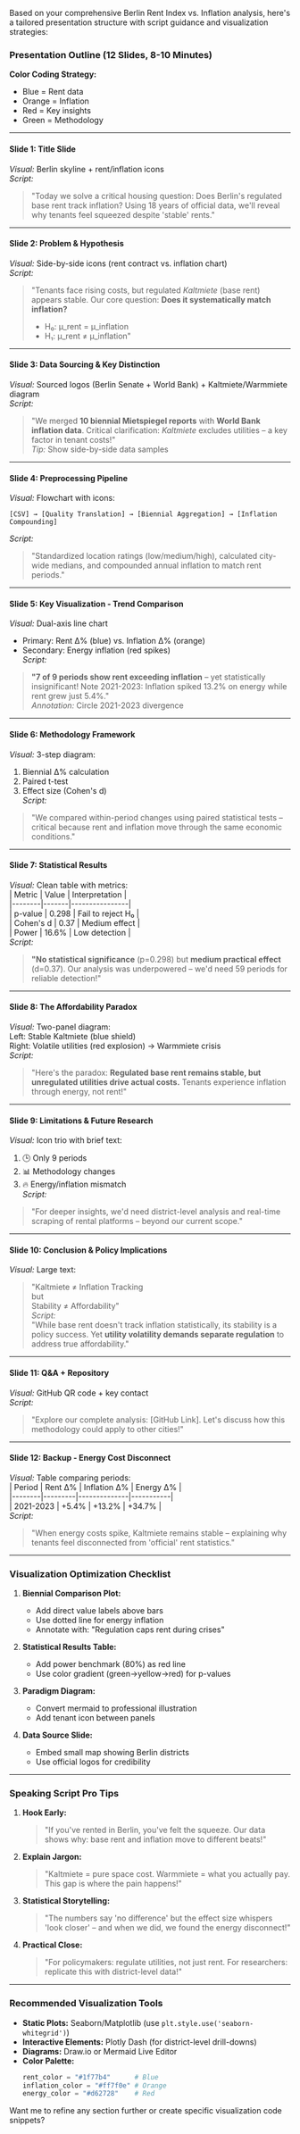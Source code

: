Based on your comprehensive Berlin Rent Index vs. Inflation analysis, here's a tailored presentation structure with script guidance and visualization strategies:
	
### Presentation Outline (12 Slides, 8-10 Minutes)
**Color Coding Strategy:**  
- Blue = Rent data  
- Orange = Inflation  
- Red = Key insights  
- Green = Methodology  

---

#### **Slide 1: Title Slide**  
*Visual:* Berlin skyline + rent/inflation icons  
*Script:*  
> "Today we solve a critical housing question: Does Berlin's regulated base rent track inflation? Using 18 years of official data, we'll reveal why tenants feel squeezed despite 'stable' rents."  

---

#### **Slide 2: Problem & Hypothesis**  
*Visual:* Side-by-side icons (rent contract vs. inflation chart)  
*Script:*  
> "Tenants face rising costs, but regulated *Kaltmiete* (base rent) appears stable. Our core question: **Does it systematically match inflation?**  
> - H₀: μ_rent = μ_inflation  
> - H₁: μ_rent ≠ μ_inflation"  

---

#### **Slide 3: Data Sourcing & Key Distinction**  
*Visual:* Sourced logos (Berlin Senate + World Bank) + Kaltmiete/Warmmiete diagram  
*Script:*  
> "We merged **10 biennial Mietspiegel reports** with **World Bank inflation data**. Critical clarification: *Kaltmiete* excludes utilities – a key factor in tenant costs!"  
*Tip:* Show side-by-side data samples  

---

#### **Slide 4: Preprocessing Pipeline**  
*Visual:* Flowchart with icons:  
```mermaid
[CSV] → [Quality Translation] → [Biennial Aggregation] → [Inflation Compounding]
```  
*Script:*  
> "Standardized location ratings (low/medium/high), calculated city-wide medians, and compounded annual inflation to match rent periods."  

---

#### **Slide 5: Key Visualization - Trend Comparison**  
*Visual:* Dual-axis line chart  
- Primary: Rent Δ% (blue) vs. Inflation Δ% (orange)  
- Secondary: Energy inflation (red spikes)  
*Script:*  
> **"7 of 9 periods show rent exceeding inflation** – yet statistically insignificant! Note 2021-2023: Inflation spiked 13.2% on energy while rent grew just 5.4%."  
*Annotation:* Circle 2021-2023 divergence  

---

#### **Slide 6: Methodology Framework**  
*Visual:* 3-step diagram:  
1. Biennial Δ% calculation  
2. Paired t-test  
3. Effect size (Cohen's d)  
*Script:*  
> "We compared within-period changes using paired statistical tests – critical because rent and inflation move through the same economic conditions."  

---

#### **Slide 7: Statistical Results**  
*Visual:* Clean table with metrics:  
| Metric | Value | Interpretation |  
|--------|-------|----------------|  
| p-value | 0.298 | Fail to reject H₀ |  
| Cohen's d | 0.37 | Medium effect |  
| Power | 16.6% | Low detection |  
*Script:*  
> **"No statistical significance** (p=0.298) but **medium practical effect** (d=0.37). Our analysis was underpowered – we'd need 59 periods for reliable detection!"  

---

#### **Slide 8: The Affordability Paradox**  
*Visual:* Two-panel diagram:  
Left: Stable Kaltmiete (blue shield)  
Right: Volatile utilities (red explosion) → Warmmiete crisis  
*Script:*  
> "Here's the paradox: **Regulated base rent remains stable, but unregulated utilities drive actual costs.** Tenants experience inflation through energy, not rent!"  

---

#### **Slide 9: Limitations & Future Research**  
*Visual:* Icon trio with brief text:  
1. 🕒 Only 9 periods  
2. 📊 Methodology changes  
3. 🔥 Energy/inflation mismatch  
*Script:*  
> "For deeper insights, we'd need district-level analysis and real-time scraping of rental platforms – beyond our current scope."  

---

#### **Slide 10: Conclusion & Policy Implications**  
*Visual:* Large text:  
> "Kaltmiete ≠ Inflation Tracking  
> but  
> Stability ≠ Affordability"  
*Script:*  
> "While base rent doesn't track inflation statistically, its stability is a policy success. Yet **utility volatility demands separate regulation** to address true affordability."  

---

#### **Slide 11: Q&A + Repository**  
*Visual:* GitHub QR code + key contact  
*Script:*  
> "Explore our complete analysis: [GitHub Link]. Let's discuss how this methodology could apply to other cities!"  

---

#### **Slide 12: Backup - Energy Cost Disconnect**  
*Visual:* Table comparing periods:  
| Period | Rent Δ% | Inflation Δ% | Energy Δ% |  
|--------|---------|--------------|-----------|  
| 2021-2023 | +5.4% | +13.2% | +34.7% |  
*Script:*  
> "When energy costs spike, Kaltmiete remains stable – explaining why tenants feel disconnected from 'official' rent statistics."  

---

### Visualization Optimization Checklist
1. **Biennial Comparison Plot:**  
   - Add direct value labels above bars  
   - Use dotted line for energy inflation  
   - Annotate with: "Regulation caps rent during crises"  

2. **Statistical Results Table:**  
   - Add power benchmark (80%) as red line  
   - Use color gradient (green→yellow→red) for p-values  

3. **Paradigm Diagram:**  
   - Convert mermaid to professional illustration  
   - Add tenant icon between panels  

4. **Data Source Slide:**  
   - Embed small map showing Berlin districts  
   - Use official logos for credibility  

---

### Speaking Script Pro Tips
1. **Hook Early:**  
   > "If you've rented in Berlin, you've felt the squeeze. Our data shows why: base rent and inflation move to different beats!"  

2. **Explain Jargon:**  
   > "Kaltmiete = pure space cost. Warmmiete = what you actually pay. This gap is where the pain happens!"  

3. **Statistical Storytelling:**  
   > "The numbers say 'no difference' but the effect size whispers 'look closer' – and when we did, we found the energy disconnect!"  

4. **Practical Close:**  
   > "For policymakers: regulate utilities, not just rent. For researchers: replicate this with district-level data!"  

---

### Recommended Visualization Tools
- **Static Plots:** Seaborn/Matplotlib (use `plt.style.use('seaborn-whitegrid')`)  
- **Interactive Elements:** Plotly Dash (for district-level drill-downs)  
- **Diagrams:** Draw.io or Mermaid Live Editor  
- **Color Palette:** 
  ```python
  rent_color = "#1f77b4"      # Blue
  inflation_color = "#ff7f0e" # Orange
  energy_color = "#d62728"    # Red
  ```

Want me to refine any section further or create specific visualization code snippets?